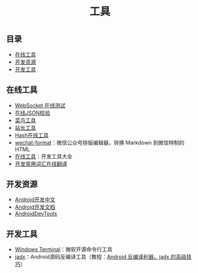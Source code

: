 <h1 align="center">工具<h1>

## 目录
* [在线工具](#在线工具)
* [开发资源](#开发资源)
* [开发工具](#开发工具)

## 在线工具
* [WebSocket 在线测试](http://www.blue-zero.com/WebSocket/)
* [在线JSON校验](http://www.bejson.com/)
* [菜鸟工具](https://c.runoob.com/)
* [站长工具](http://tool.chinaz.com/)
* [Hash在线工具](https://1024tools.com/hash)
* [wechat-format](https://github.com/lyricat/wechat-format)：微信公众号排版编辑器，转换 Markdown 到微信特制的 HTML
* [在线工具](https://tool.lu)：开发工具大全
* [开发常用词汇在线翻译](https://i18ns.com)

## 开发资源
* [Android开发中文](https://developer.android.google.cn/)
* [Android开发文档](https://developer.android.google.cn/reference/packages)
* [AndroidDevTools](https://www.androiddevtools.cn/)

## 开发工具
* [Windows Terminal](https://github.com/microsoft/Terminal)：微软开源命令行工具
* [jadx](https://github.com/skylot/jadx)：Android源码反编译工具（教程：[Android 反编译利器，jadx 的高级技巧](https://www.jianshu.com/p/e5b021df2170)）
